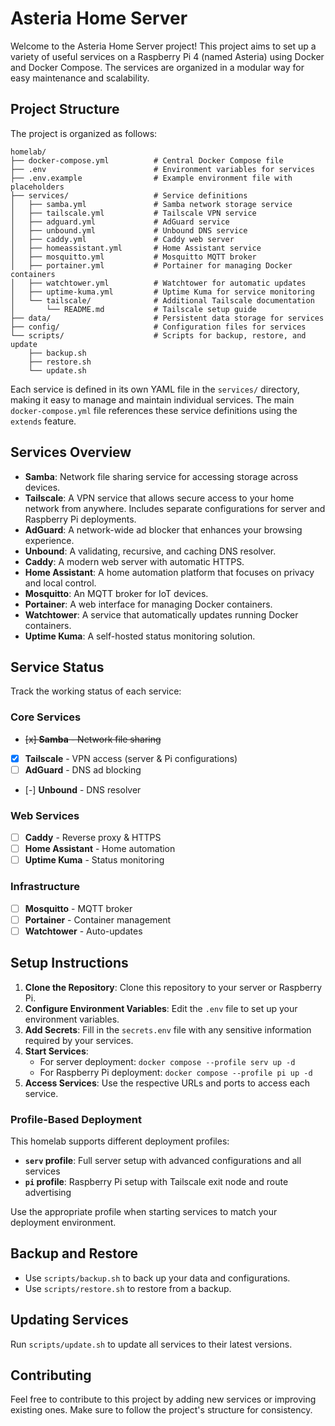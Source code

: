 # Asteria Home Server

Welcome to the Asteria Home Server project! This project aims to set up a variety of useful services on a Raspberry Pi 4 (named Asteria) using Docker and Docker Compose. The services are organized in a modular way for easy maintenance and scalability.

## Project Structure

The project is organized as follows:

```
homelab/
├── docker-compose.yml          # Central Docker Compose file
├── .env                        # Environment variables for services
├── .env.example                # Example environment file with placeholders
├── services/                   # Service definitions
│   ├── samba.yml               # Samba network storage service
│   ├── tailscale.yml           # Tailscale VPN service
│   ├── adguard.yml             # AdGuard service
│   ├── unbound.yml             # Unbound DNS service
│   ├── caddy.yml               # Caddy web server
│   ├── homeassistant.yml       # Home Assistant service
│   ├── mosquitto.yml           # Mosquitto MQTT broker
│   ├── portainer.yml           # Portainer for managing Docker containers
│   ├── watchtower.yml          # Watchtower for automatic updates
│   ├── uptime-kuma.yml         # Uptime Kuma for service monitoring
│   └── tailscale/              # Additional Tailscale documentation
│       └── README.md           # Tailscale setup guide
├── data/                       # Persistent data storage for services
├── config/                     # Configuration files for services
└── scripts/                    # Scripts for backup, restore, and update
    ├── backup.sh
    ├── restore.sh
    └── update.sh
```

Each service is defined in its own YAML file in the `services/` directory, making it easy to manage and maintain individual services. The main `docker-compose.yml` file references these service definitions using the `extends` feature.

## Services Overview

- **Samba**: Network file sharing service for accessing storage across devices.
- **Tailscale**: A VPN service that allows secure access to your home network from anywhere. Includes separate configurations for server and Raspberry Pi deployments.
- **AdGuard**: A network-wide ad blocker that enhances your browsing experience.
- **Unbound**: A validating, recursive, and caching DNS resolver.
- **Caddy**: A modern web server with automatic HTTPS.
- **Home Assistant**: A home automation platform that focuses on privacy and local control.
- **Mosquitto**: An MQTT broker for IoT devices.
- **Portainer**: A web interface for managing Docker containers.
- **Watchtower**: A service that automatically updates running Docker containers.
- **Uptime Kuma**: A self-hosted status monitoring solution.

## Service Status

Track the working status of each service:

### Core Services
- ~~[x] **Samba** - Network file sharing~~
- [x] **Tailscale** - VPN access (server & Pi configurations)
- [ ] **AdGuard** - DNS ad blocking
- [-] **Unbound** - DNS resolver

### Web Services  
- [ ] **Caddy** - Reverse proxy & HTTPS
- [ ] **Home Assistant** - Home automation
- [ ] **Uptime Kuma** - Status monitoring

### Infrastructure
- [ ] **Mosquitto** - MQTT broker
- [ ] **Portainer** - Container management
- [ ] **Watchtower** - Auto-updates

## Setup Instructions

1. **Clone the Repository**: Clone this repository to your server or Raspberry Pi.
2. **Configure Environment Variables**: Edit the `.env` file to set up your environment variables.
3. **Add Secrets**: Fill in the `secrets.env` file with any sensitive information required by your services.
4. **Start Services**: 
   - For server deployment: `docker compose --profile serv up -d`
   - For Raspberry Pi deployment: `docker compose --profile pi up -d`
5. **Access Services**: Use the respective URLs and ports to access each service.

### Profile-Based Deployment

This homelab supports different deployment profiles:

- **`serv` profile**: Full server setup with advanced configurations and all services
- **`pi` profile**: Raspberry Pi setup with Tailscale exit node and route advertising

Use the appropriate profile when starting services to match your deployment environment.

## Backup and Restore

- Use `scripts/backup.sh` to back up your data and configurations.
- Use `scripts/restore.sh` to restore from a backup.

## Updating Services

Run `scripts/update.sh` to update all services to their latest versions.

## Contributing

Feel free to contribute to this project by adding new services or improving existing ones. Make sure to follow the project's structure for consistency.

